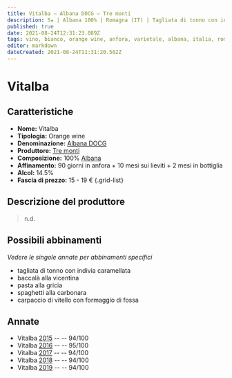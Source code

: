 ```yaml
---
title: Vitalba – Albana DOCG – Tre monti
description: 5★ | Albana 100% | Romagna (IT) | Tagliata di tonno con indivia caramellata – Baccalà alla vicentina – Pasta alla gricia – Spaghetti alla carbonara – Carpaccio di vitello con formaggio di fossa
published: true
date: 2021-08-24T12:31:23.089Z
tags: vino, bianco, orange wine, anfora, varietale, albana, italia, romagna, tagliata di tonno con indivia caramellata, baccalà alla vicentina, pasta alla gricia, spaghetti alla carbonara, carpaccio di vitello con formaggio di fossa, 15 - 19 €, 5 stelle
editor: markdown
dateCreated: 2021-08-24T11:31:20.502Z
---
```


# Vitalba

## Caratteristiche
- **Nome:** Vitalba
- **Tipologia:** Orange wine
- **Denominazione:** [Albana DOCG](/denominazioni/Italia/Romagna/DOCG/Albana)
- **Produttore:** [Tre monti](/produttori/Italia/Romagna/Tre-Monti) 
- **Composizione:** 100% [Albana](/vitigni/Italia/bacca-bianca/albana)
- **Affinamento:** 90 giorni in anfora + 10 mesi sui lieviti + 2 mesi in bottiglia
- **Alcol:** 14.5%
- **Fascia di prezzo:** 15 - 19 €
{.grid-list}

## Descrizione del produttore

> n.d.

## Possibili abbinamenti
*Vedere le singole annate per abbinamenti specifici*

- tagliata di tonno con indivia caramellata
- baccalà alla vicentina
- pasta alla gricia
- spaghetti alla carbonara
- carpaccio di vitello con formaggio di fossa

## Annate
- Vitalba [2015](/vini/Italia/Romagna/Tre-Monti/Vitalba/2015) -- <span class="star-5"></span> -- 94/100
- Vitalba [2016](/vini/Italia/Romagna/Tre-Monti/Vitalba/2016) -- <span class="star-5"></span> -- 95/100
- Vitalba [2017](/vini/Italia/Romagna/Tre-Monti/Vitalba/2017) -- <span class="star-5"></span> -- 94/100
- Vitalba [2018](/vini/Italia/Romagna/Tre-Monti/Vitalba/2018) -- <span class="star-5"></span> -- 94/100 
- Vitalba [2019](/vini/Italia/Romagna/Tre-Monti/Vitalba/2019) -- <span class="star-5"></span> -- 94/100